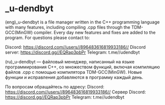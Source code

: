 # _u-dendbyt
(eng)_u-dendbyt is a file manager written in the C++ programming language with many features, including compiling .cpp files through the TDM-GCC(MinGW) compiler. Every day new features and fixes are added to the program.
For questions please contact to:

Discord: https://discord.com//users//896483616819933186//
Discord server: https://discord.gg//EQRap3pbPr
Telegram: t.me//udendbyt

(ru)_u-dendbyt — файловый менеджер, написанный на языке программирования C++, со множеством функций, включая компиляцию файлов .cpp с помощью компилятора TDM-GCC(MinGW). Новые функции и исправления добавляются в программу каждый день.

По вопросам обращайтесь по адресу: 
Discord: https://discord.com//users//896483616819933186// 
Сервер Discord: https://discord.gg//EQRap3pbPr 
Telegram: t.me//udendbyt

